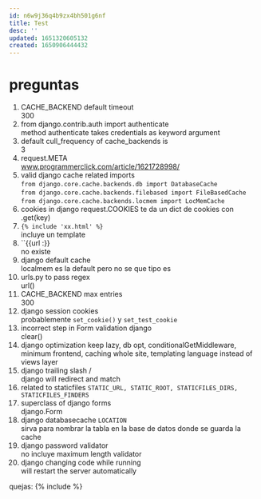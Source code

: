 ```yaml
---
id: n6w9j36q4b9zx4bh501g6nf
title: Test
desc: ''
updated: 1651320605132
created: 1650906444432
---
```


# preguntas

1. CACHE_BACKEND default timeout  
300
2. from django.contrib.auth import authenticate  
method authenticate takes credentials as keyword argument
3. default cull_frequency of cache_backends is  
3
4. request.META  
www.programmerclick.com/article/1621728998/
5. valid django cache related imports  
``from django.core.cache.backends.db import DatabaseCache``   
``from django.core.cache.backends.filebased import FileBasedCache``  
``from django.core.cache.backends.locmem import LocMemCache``
6. cookies in django
request.COOKIES  te da un dict de cookies
con .get(key)
7. ``{% include 'xx.html' %}``  
incluye un template
8. ``{{url :}}  
no existe
9. django default cache  
localmem es la default pero no se que tipo es
10. urls.py to pass regex  
url()
11. CACHE_BACKEND max entries  
300
12. django session cookies  
probablemente ``set_cookie()`` y ``set_test_cookie``
13. incorrect step in Form validation django  
clear()
14. django optimization
keep lazy, db opt, conditionalGetMiddleware, minimum frontend, caching whole site, templating language instead of views layer
15. django trailing slash /  
django will redirect and match 
16. related to staticfiles
``STATIC_URL, STATIC_ROOT, STATICFILES_DIRS, STATICFILES_FINDERS``
17. superclass of django forms  
django.Form
18. django databasecache ``LOCATION``  
sirva para nombrar la tabla en la base de datos donde se guarda la cache
19. django password validator  
no incluye maximum length validator
20. django changing code while running  
will restart the server automatically


quejas:
{% include %}

